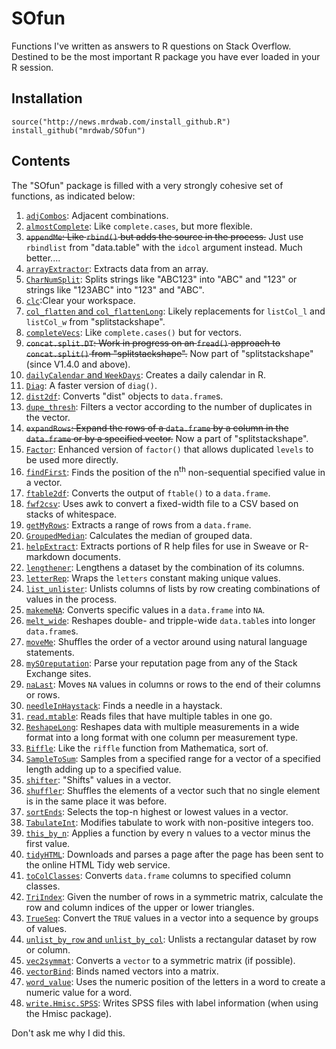 # SOfun

Functions I've written as answers to R questions on Stack Overflow. Destined to be the most important R package you have ever loaded in your R session. 

## Installation

```
source("http://news.mrdwab.com/install_github.R")
install_github("mrdwab/SOfun")
```

## Contents

The "SOfun" package is filled with a very strongly cohesive set of functions, as indicated below:

1. [`adjCombos`](/R/adjCombos.R): Adjacent combinations.
1. [`almostComplete`](/R/almostComplete.R): Like `complete.cases`, but more flexible.
1. <s>`appendMe`: Like `rbind()` but adds the source in the process.</s> Just use `rbindlist` from "data.table" with the `idcol` argument instead. Much better....
1. [`arrayExtractor`](/R/arrayExtractor.R): Extracts data from an array.
1. [`CharNumSplit`](/R/CharNumSplit.R): Splits strings like "ABC123" into "ABC" and "123" or strings like "123ABC" into "123" and "ABC".
1. [`clc`](/R/clc.R):Clear your workspace.
1. [`col_flatten` and `col_flattenLong`](/R/col_flatten.R): Likely replacements for `listCol_l` and `listCol_w` from "splitstackshape".
1. [`completeVecs`](/R/completeVecs.R): Like `complete.cases()` but for vectors.
1. <s>`concat.split.DT`: Work in progress on an `fread()` approach to `concat.split()` from "splitstackshape".</s> Now part of "splitstackshape" (since V1.4.0 and above).
1. [`dailyCalendar` and `WeekDays`](/R/dailyCalendar.R): Creates a daily calendar in R.
1. [`Diag`](/R/Diag.R): A faster version of `diag()`.
1. [`dist2df`](/R/dist2df.R): Converts "dist" objects to `data.frame`s.
1. [`dupe_thresh`](/R/dupe_thresh.R): Filters a vector according to the number of duplicates in the vector.
1. <s>`expandRows`: Expand the rows of a `data.frame` by a column in the `data.frame` or by a specified vector.</s> Now a part of "splitstackshape".
1. [`Factor`](/R/Factor.R): Enhanced version of `factor()` that allows duplicated `levels` to be used more directly.
1. [`findFirst`](/R/findFirst.R): Finds the position of the n<sup>th</sup> non-sequential specified value in a vector.
1. [`ftable2df`](/R/ftable2df.R): Converts the output of `ftable()` to a `data.frame`.
1. [`fwf2csv`](/R/fwf2csv.R): Uses awk to convert a fixed-width file to a CSV based on stacks of whitespace.
1. [`getMyRows`](/R/getMyRows.R): Extracts a range of rows from a `data.frame`.
1. [`GroupedMedian`](/R/GroupedMedian.R): Calculates the median of grouped data.
1. [`helpExtract`](/R/helpExtract.R): Extracts portions of R help files for use in Sweave or R-markdown documents.
1. [`lengthener`](/R/lengthener.R): Lengthens a dataset by the combination of its columns.
1. [`letterRep`](/R/letterRep.R): Wraps the `letters` constant making unique values.
1. [`list_unlister`](/R/list_unlister.R): Unlists columns of lists by row creating combinations of values in the process.
1. [`makemeNA`](/R/makemeNA.R): Converts specific values in a `data.frame` into `NA`.
1. [`melt_wide`](/R/melt_wide.R): Reshapes double- and tripple-wide `data.table`s into longer `data.frame`s.
1. [`moveMe`](/R/moveMe.R): Shuffles the order of a vector around using natural language statements.
1. [`mySOreputation`](/R/mySOreputation.R): Parse your reputation page from any of the Stack Exchange sites.
1. [`naLast`](/R/naLast.R): Moves `NA` values in columns or rows to the end of their columns or rows.
1. [`needleInHaystack`](/R/needleInHaystack.R): Finds a needle in a haystack.
1. [`read.mtable`](/R/read.mtable.R): Reads files that have multiple tables in one go.
1. [`ReshapeLong`](/R/ReshapeLong.R): Reshapes data with multiple measurements in a wide format into a long format with one column per measurement type.
1. [`Riffle`](/R/Riffle.R): Like the `riffle` function from Mathematica, sort of.
1. [`SampleToSum`](/R/SampleToSum.R): Samples from a specified range for a vector of a specified length adding up to a specified value.
1. [`shifter`](/R/shifter.R): "Shifts" values in a vector.
1. [`shuffler`](/R/shuffler.R): Shuffles the elements of a vector such that no single element is in the same place it was before.
1. [`sortEnds`](/R/sortEnds.R): Selects the top-n highest or lowest values in a vector.
1. [`TabulateInt`](/R/TabulateInt.R): Modifies tabulate to work with non-positive integers too.
1. [`this_by_n`](/R/this_by_n.R): Applies a function by every n values to a vector minus the first value.
1. [`tidyHTML`](/R/tidyHTML.R): Downloads and parses a page after the page has been sent to the online HTML Tidy web service.
1. [`toColClasses`](/R/toColClasses.R): Converts `data.frame` columns to specified column classes.
1. [`TriIndex`](/R/TriIndex.R): Given the number of rows in a symmetric matrix, calculate the row and column indices of the upper or lower triangles.
1. [`TrueSeq`](/R/TrueSeq.R): Convert the `TRUE` values in a vector into a sequence by groups of values.
1. [`unlist_by_row` and `unlist_by_col`](/R/unlist_by_row.R): Unlists a rectangular dataset by row or column.
1. [`vec2symmat`](/R/vec2symmat.R): Converts a `vector` to a symmetric matrix (if possible).
1. [`vectorBind`](/R/vectorBind.R): Binds named vectors into a matrix.
1. [`word_value`](/R/word_value.R): Uses the numeric position of the letters in a word to create a numeric value for a word.
1. [`write.Hmisc.SPSS`](/R/write.Hmisc.SPSS.R): Writes SPSS files with label information (when using the Hmisc package).

Don't ask me why I did this.